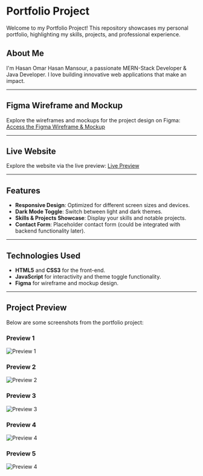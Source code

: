 # Portfolio Project

Welcome to my Portfolio Project! This repository showcases my personal portfolio, highlighting my skills, projects, and professional experience.

## About Me
I'm Hasan Omar Hasan Mansour, a passionate MERN-Stack Developer & Java Developer. I love building innovative web applications that make an impact.

---

## Figma Wireframe and Mockup
Explore the wireframes and mockups for the project design on Figma:
[Access the Figma Wireframe & Mockup](https://www.figma.com/design/0Vte1WD6VevE7GiRNKWbHO/Portfolio?m=auto&t=XQOvA1jo5vaK7hSK-1)

---

## Live Website
Explore the website via the live preview:
[Live Preview](https://07asn.github.io/Portfolio/)

---

## Features
- **Responsive Design**: Optimized for different screen sizes and devices.
- **Dark Mode Toggle**: Switch between light and dark themes.
- **Skills & Projects Showcase**: Display your skills and notable projects.
- **Contact Form**: Placeholder contact form (could be integrated with backend functionality later).

---

## Technologies Used
- **HTML5** and **CSS3** for the front-end.
- **JavaScript** for interactivity and theme toggle functionality.
- **Figma** for wireframe and mockup design.

---

## Project Preview
Below are some screenshots from the portfolio project:

### Preview 1
![Preview 1](https://drive.google.com/uc?export=view&id=1bYhhEnVr3oeIVqjZT8u1ycZAkpCO8L91)

### Preview 2
![Preview 2](https://drive.google.com/uc?export=view&id=1B3DW5daddmnBt5yGAtAKTJioi64W4oyB)

### Preview 3
![Preview 3](https://drive.google.com/uc?export=view&id=1Clb59b0GdOlOvQSQR0isLwr9DqDE8Jva)

### Preview 4
![Preview 4](https://drive.google.com/uc?export=view&id=1qpOCK-telsH2c9ZNaCjW-I-mPyS2V28Z)

### Preview 5
![Preview 4](https://drive.google.com/uc?export=view&id=1cHNoMvP8xL4drHAFxbPoqMT9DofIx9PD)
